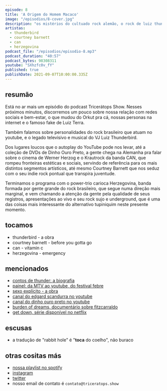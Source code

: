 ```yaml
---
episode: 8
title: 'A Origem do Homem Macaco'
image: "/episodios/8-cover.jpg"
description: "os mistérios do cultuado rock alemão, o rock de luiz thunderbird, a eterna jovialidade do indie e os voos do pós-punk tupiniquim..."
artistas:
  - thunderbird
  - courtney barnett
  - can
  - herzegovina
podcast_file: "/episodios/episodio-8.mp3"
podcast_duration: "40:57"
podcast_bytes: 98308311
youtube: "SXhzfc0v_fY"
published: true
publishDate: 2021-09-07T10:00:00.335Z
---
```

## resumão

Está no ar mais um episódio do podcast Tricerátops Show. Nesses próximos minutos, discorremos um pouco sobre nossa relação com redes sociais e bem-estar, o que mudou do Orkut pra cá, nossas personas na internet e o famoso fake de Luiz Terra.

Também falamos sobre personalidades do rock brasileiro que atuam no youtube, e o legado televisivo e musical do VJ Luiz Thunderbird. 

Dos lugares loucos que o autoplay do YouTube pode nos levar, até a coleção de DVDs de Dinho Ouro Preto, a gente chega na Alemanha pra falar sobre o cinema de Werner Herzog e o Krautrock da banda CAN, que rompeu fronteiras estéticas e sociais, servindo de referência para os mais distintos segmentos artísticos, até mesmo Courtney Barnett que nos seduz com o seu indie rock pontual que transpira juventude.

Terminamos o programa com o power-trio carioca Herzegovina, banda formada por gente grande do rock brasileiro, que segue numa direção mais marginal, e vem chamando a atenção da gente pela qualidade de seus registros, apresentações ao vivo e seu rock sujo e underground, que é uma das coisas mais interessante do alternativo tupiniquim neste presente momento.

## tocamos

* thunderbird - a obra
* courtney barnett - before you gotta go
* can - vitamin c
* herzegovina - emergency

## mencionados

* [contos de thunder: a biografia](https://www.amazon.com.br/Contos-Thunder-biografia-Luiz-Thunderbird/dp/8525065862)
* [painel: da MTV ao youtube, do festival febre](https://www.youtube.com/watch?v=WHnav2pEu3A)
* [sexo explícito - a obra](https://www.youtube.com/watch?v=zhdkRrti_vg)
* [canal do edgard scandurra no youtube](https://www.youtube.com/user/edgardscandurra?app=desktop)
* [canal do dinho ouro preto no youtube](https://www.youtube.com/c/dinhoouropreto)
* [burden of dreams, documentário sobre fitzcarraldo](https://www.youtube.com/watch?v=IsB3i0OqwTk)
* [get down, série disponível no netflix](https://en.wikipedia.org/wiki/The_Get_Down)

## escusas

* a tradução de "rabbit hole" é "**toca** do coelho", não buraco

## otras cositas más

* [nossa playlist no spotify](https://open.spotify.com/playlist/0UiztKuga6LmTAxWTsUQdw?si=fb96026bc1994d90)
* [instagram](https://www.instagram.com/triceratops.show/)
* [twitter](https://twitter.com/TriceratopsShow/)
* nosso email de contato é `contato@triceratops.show`